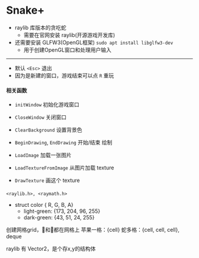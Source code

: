 # Snake+

+ raylib 库版本的贪吃蛇
  + 需要在官网安装 raylib(开源游戏开发库)
+ 还需要安装 GLFW3(OpenGL框架) `sudo apt install libglfw3-dev`
  + 用于创建OpenGL窗口和处理用户输入
---
+ 默认 `<Esc>` 退出
+ 因为是新建的窗口，游戏结束可以点 `R` 重玩

#### 相关函数
+ `initWindow` 初始化游戏窗口
+ `CloseWindow` 关闭窗口

+ `ClearBackground` 设置背景色
+ `BeginDrawing`, `EndDrawing` 开始/结束 绘制

+ `LoadImage` 加载一张图片
+ `LoadTextureFromImage` 从图片加载 texture
+ `DrawTexture` 画这个 texture
#### 

`<raylib.h>, <raymath.h>`

+ struct color { R, G, B, A}
  + light-green: {173, 204, 96, 255}
  + dark-green: {43, 51, 24, 255}

创建网格grid，🍎和🐍都在网格上
苹果一格：{cell}
蛇多格：{cell, cell, cell}, deque

raylib 有 Vector2，是个存x,y的结构体

